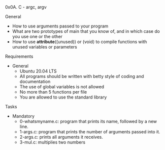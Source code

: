 0x0A. C - argc, argv

General
- How to use arguments passed to your program
- What are two prototypes of main that you know of, and in which case do you use one or the other
- How to use __attribute__((unused)) or (void) to compile functions with unused variables or parameters

Requirements
- General
	- Ubuntu 20.04 LTS
	- All programs should be written with betty style of coding and documentation
	- The use of global variables is not allowed
	- No more than 5 functions per file
	- You are allowed to use the standard library

Tasks
- Mandatory
	- 0-whatsmyname.c: program that prints its name, followed by a new line.
	- 1-args.c: program that prints the number of arguments passed into it.
	- 2-args.c: prints all arguments it receives.
	- 3-mul.c: multiplies two numbers
